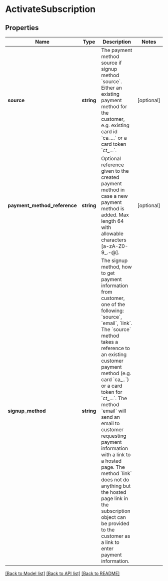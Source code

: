 # ActivateSubscription

## Properties

 Name                         | Type       | Description                                                                                                                                                                                                                                                                                                                                                                                                                                                                                                                                                                                                        | Notes      
------------------------------|------------|--------------------------------------------------------------------------------------------------------------------------------------------------------------------------------------------------------------------------------------------------------------------------------------------------------------------------------------------------------------------------------------------------------------------------------------------------------------------------------------------------------------------------------------------------------------------------------------------------------------------|------------
 **source**                   | **string** | The payment method source if signup method &#x60;source&#x60;. Either an existing payment method for the customer, e.g. existing card id &#x60;ca_...&#x60; or a card token &#x60;ct_...&#x60;.                                                                                                                                                                                                                                                                                                                                                                                                                    | [optional] 
 **payment_method_reference** | **string** | Optional reference given to the created payment method in case a new payment method is added. Max length 64 with allowable characters [a-zA-Z0-9_.-@].                                                                                                                                                                                                                                                                                                                                                                                                                                                             | [optional] 
 **signup_method**            | **string** | The signup method, how to get payment information from customer, one of the following: &#x60;source&#x60;, &#x60;email&#x60;, &#x60;link&#x60;. The &#x60;source&#x60; method takes a reference to an existing customer payment method (e.g. card &#x60;ca_..&#x60;) or a card token for &#x60;ct_...&#x60;. The method &#x60;email&#x60; will send an email to customer requesting payment information with a link to a hosted page. The method &#x60;link&#x60; does not do anything but the hosted page link in the subscription object can be provided to the customer as a link to enter payment information. |

[[Back to Model list]](../../README.md#documentation-for-models) [[Back to API list]](../../README.md#documentation-for-api-endpoints) [[Back to README]](../../README.md)

